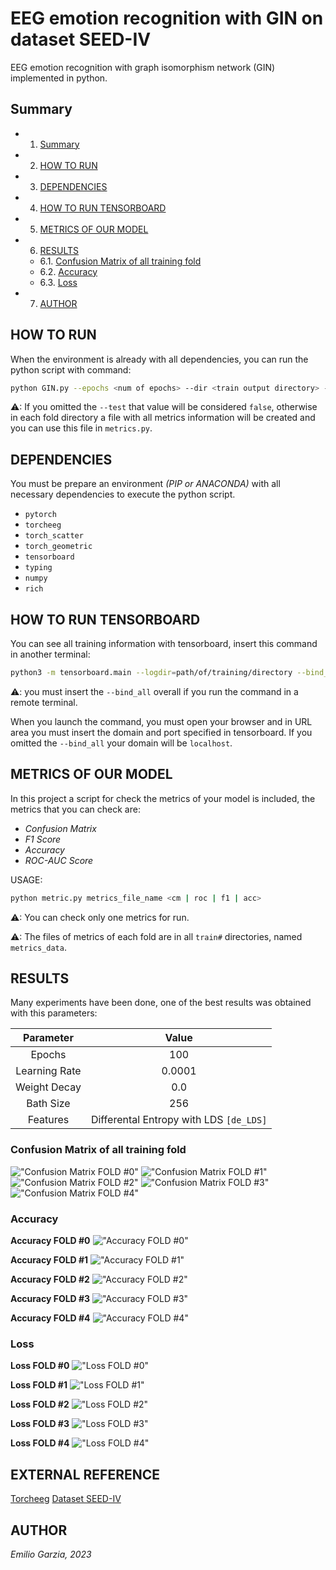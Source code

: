 # EEG emotion recognition with GIN on dataset SEED-IV
EEG emotion recognition with graph isomorphism network (GIN) implemented in python.

## Summary
* 1. [Summary](#Summary)
* 2. [HOW TO RUN](#HOWTORUN)
* 3. [DEPENDENCIES](#DEPENDENCIES)
* 4. [HOW TO RUN TENSORBOARD](#HOWTORUNTENSORBOARD)
* 5. [METRICS OF OUR MODEL](#METRICSOFOURMODEL)
* 6. [RESULTS](#RESULTS)
	* 6.1. [Confusion Matrix of all training fold](#ConfusionMatrixofalltrainingfold)
	* 6.2. [Accuracy](#Accuracy)
	* 6.3. [Loss](#Loss)
* 7. [AUTHOR](#AUTHOR)

## HOW TO RUN
When the environment is already with all dependencies, you can run the python script with command:

```bash
python GIN.py --epochs <num of epochs> --dir <train output directory> --test
```

⚠: If you omitted the `--test` that value will be considered `false`, otherwise in each fold directory a file with all metrics information will be created and you can use this file in `metrics.py`.

## DEPENDENCIES
You must be prepare an environment *(PIP or ANACONDA)* with all necessary dependencies to execute the python script.

* `pytorch`
* `torcheeg`
* `torch_scatter`
* `torch_geometric`
* `tensorboard`
* `typing`
* `numpy`
* `rich`

## HOW TO RUN TENSORBOARD
You can see all training information with tensorboard, insert this command in another terminal:

```bash
python3 -m tensorboard.main --logdir=path/of/training/directory --bind_all --port=<number of port>
```

⚠: you must insert the `--bind_all` overall if you run the command in a remote terminal.

When you launch the command, you must open your browser and in URL area you must insert the domain and port specified in tensorboard. If you omitted the `--bind_all` your domain will be `localhost`.

## METRICS OF OUR MODEL
In this project a script for check the metrics of your model is included, the metrics that you can check are:

* *Confusion Matrix*
* *F1 Score*
* *Accuracy*
* *ROC-AUC Score*

USAGE:

```bash
python metric.py metrics_file_name <cm | roc | f1 | acc>
```

⚠: You can check only one metrics for run.

⚠: The files of metrics of each fold are in all `train#` directories, named `metrics_data`.

## RESULTS
Many experiments have been done, one of the best results was obtained with this parameters:

| Parameter | Value |
|:-----------:|:-------:|
| Epochs | 100 |
| Learning Rate | 0.0001 |
| Weight Decay | 0.0 |
| Bath Size | 256 |
| Features | Differental Entropy with LDS `[de_LDS]` |

### Confusion Matrix of all training fold
!["Confusion Matrix FOLD #0"](results/CM[T2K0].png)
!["Confusion Matrix FOLD #1"](results/CM[T2K1].png)
!["Confusion Matrix FOLD #2"](results/CM[T2K2].png)
!["Confusion Matrix FOLD #3"](results/CM[T2K3].png)
!["Confusion Matrix FOLD #4"](results/CM[T2K4].png)

### Accuracy

**Accuracy FOLD #0**
!["Accuracy FOLD #0"](results/accuracy[T2K0].svg)

**Accuracy FOLD #1**
!["Accuracy FOLD #1"](results/accuracy[T2K1].svg)

**Accuracy FOLD #2**
!["Accuracy FOLD #2"](results/accuracy[T2K2].svg)

**Accuracy FOLD #3**
!["Accuracy FOLD #3"](results/accuracy[T2K3].svg)

**Accuracy FOLD #4**
!["Accuracy FOLD #4"](results/accuracy[T2K4].svg)

### Loss

**Loss FOLD #0**
!["Loss FOLD #0"](results/loss[T2K0].svg)

**Loss FOLD #1**
!["Loss FOLD #1"](results/loss[T2K1].svg)

**Loss FOLD #2**
!["Loss FOLD #2"](results/loss[T2K2].svg)

**Loss FOLD #3**
!["Loss FOLD #3"](results/loss[T2K3].svg)

**Loss FOLD #4**
!["Loss FOLD #4"](results/loss[T2K4].svg)

## EXTERNAL REFERENCE
[Torcheeg](https://torcheeg.readthedocs.io/en/latest/)
[Dataset SEED-IV](https://bcmi.sjtu.edu.cn/home/seed/seed-iv.html)

## AUTHOR
*Emilio Garzia, 2023*
